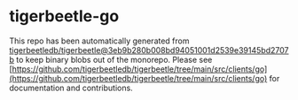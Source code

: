 # tigerbeetle-go
This repo has been automatically generated from [tigerbeetledb/tigerbeetle@3eb9b280b008bd94051001d2539e39145bd2707b](https://github.com/tigerbeetledb/tigerbeetle/commit/3eb9b280b008bd94051001d2539e39145bd2707b) to keep binary blobs out of the monorepo. Please see [https://github.com/tigerbeetledb/tigerbeetle/tree/main/src/clients/go](https://github.com/tigerbeetledb/tigerbeetle/tree/main/src/clients/go) for documentation and contributions.

